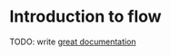 # Introduction to flow

TODO: write [great documentation](http://jacobian.org/writing/what-to-write/)

